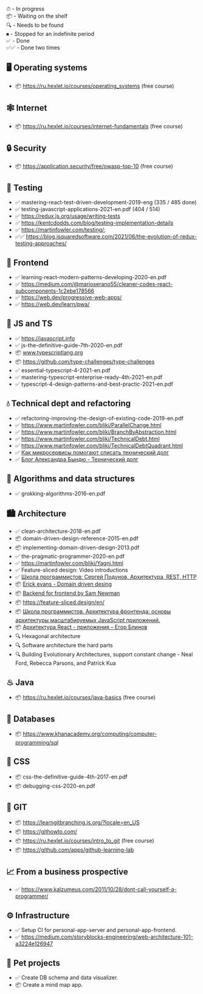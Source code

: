 ⏱ - In progress  
📦 - Waiting on the shelf  
🔍 - Needs to be found  
⏹ - Stopped for an indefinite period  
✅ - Done  
✅✅ - Done two times

## 🖥️ Operating systems

- 📦 https://ru.hexlet.io/courses/operating_systems (free course)

## 🕸️ Internet

- 📦 https://ru.hexlet.io/courses/internet-fundamentals (free course)

## 🔒 Security

- 📦 https://application.security/free/owasp-top-10 (free course)

## 🧪 Testing

- ✅ mastering-react-test-driven-development-2019-eng (335 / 485 done)
- ✅ testing-javascript-applications-2021-en.pdf (404 / 514)
- ✅ https://redux.js.org/usage/writing-tests
- ✅ https://kentcdodds.com/blog/testing-implementation-details
- ✅ https://martinfowler.com/testing/;
- ✅✅ https://blog.isquaredsoftware.com/2021/06/the-evolution-of-redux-testing-approaches/

## 🍹 Frontend

- ✅ learning-react-modern-patterns-developing-2020-en.pdf
- ✅ https://medium.com/@marioserano55/cleaner-codes-react-subcomponents-1c2ebe178566
- ✅ https://web.dev/progressive-web-apps/
- ✅ https://web.dev/learn/pwa/

## 🔫 JS and TS

- ✅ https://javascript.info
- ✅ js-the-definitive-guide-7th-2020-en.pdf
- 📦 www.typescriptlang.org
- 📦 https://github.com/type-challenges/type-challenges
- ✅ essential-typescript-4-2021-en.pdf
- ✅ mastering-typescript-enterprise-ready-4th-2021-en.pdf
- ✅ typescript-4-design-patterns-and-best-practic-2021-en.pdf

## 💧 Technical dept and refactoring

- ✅ refactoring-improving-the-design-of-existing-code-2019-en.pdf
- ✅ https://www.martinfowler.com/bliki/ParallelChange.html
- ✅ https://www.martinfowler.com/bliki/BranchByAbstraction.html
- ✅ https://www.martinfowler.com/bliki/TechnicalDebt.html
- ✅ https://www.martinfowler.com/bliki/TechnicalDebtQuadrant.html
- ✅ [Как микросервисы помогают списать технический долг](https://www.youtube.com/watch?v=HRRv82L75wU&ab_channel=%D0%9A%D0%BE%D0%BD%D1%84%D0%B5%D1%80%D0%B5%D0%BD%D1%86%D0%B8%D1%8FArchDays)
- ✅ [Блог Александра Бындю - Технический долг](https://blog.byndyu.ru/2008/12/blog-post.html)

## 🧩 Algorithms and data structures

- ✅ grokking-algorithms-2016-en.pdf

## 🏙 Architecture

- ✅ clean-architecture-2018-en.pdf
- 📦 domain-driven-design-reference-2015-en.pdf
- 📦 implementing-domain-driven-design-2013.pdf
- ✅ the-pragmatic-programmer-2020-en.pdf
- ✅ https://martinfowler.com/bliki/Yagni.html
- ✅ Feature-sliced design: Video introductions
- ✅ [Школа программистов: Сергей Подунов, Архитектура, REST, HTTP](https://www.youtube.com/watch?v=Lf1s9DE04Jw&ab_channel=hh_ru)
- 📦 [Erick evans - Domain driven desing](https://books.google.ge/books?id=hHBf4YxMnWMC&printsec=copyright&redir_esc=y#v=onepage&q&f=false)
- 📦 [Backend for frontend by Sam Newman](https://samnewman.io/patterns/architectural/bff/)
- 📦 https://feature-sliced.design/en/
- 📦 [Школа программистов. Архитектура фронтенда: основы архитектуры масштабируемых JavaScript приложений.
  ](https://www.youtube.com/watch?v=fXVVpooY0ek&ab_channel=hh_ru)
- 📦 [Архитектура React - приложения – Егор Блинов](https://www.youtube.com/watch?v=Zy-Oj6qs8vo&ab_channel=%D0%A4%D1%80%D0%BE%D0%BD%D1%82%D0%B5%D0%BD%D0%B4)
- 🔍 Hexagonal architecture
- 🔍 Software architecture the hard parts
- 🔍 Building Evolutionary Architectures, support constant change - Neal Ford, Rebecca Parsons, and Patrick Kua

## ♨ Java

- 📦 https://ru.hexlet.io/courses/java-basics (free course)

## 💾 Databases

- 📦 https://www.khanacademy.org/computing/computer-programming/sql

## 🎨 CSS

- 📦 css-the-definitive-guide-4th-2017-en.pdf
- 📦 debugging-css-2020-en.pdf

## 🌵 GIT

- 📦 https://learngitbranching.js.org/?locale=en_US
- 📦 https://githowto.com/
- 📦 https://ru.hexlet.io/courses/intro_to_git (free course)
- 📦 https://github.com/apps/github-learning-lab

## 📈 From a business prospective

- ✅ https://www.kalzumeus.com/2011/10/28/dont-call-yourself-a-programmer/

## ⚙️ Infrastructure

- ✅ Setup CI for personal-app-server and personal-app-frontend.
- ✅ https://medium.com/storyblocks-engineering/web-architecture-101-a3224e126947

## 🐶 Pet projects

- ✅ Create DB schema and data visualizer.
- 📦 Create a mind map app.
